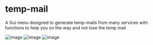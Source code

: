 # temp-mail
A Gui menu designed to generate temp-mails from many services with functions to help you on the way and not lose the temp mail


![image](https://github.com/user-attachments/assets/7d67a0a1-7060-4881-bbf0-8eca235e30de)
![image](https://github.com/user-attachments/assets/f15837c3-084b-46a7-818b-b392ed013fea)
![image](https://github.com/user-attachments/assets/cefe4a72-7fcd-468e-bd87-c61b5a8d5689)
